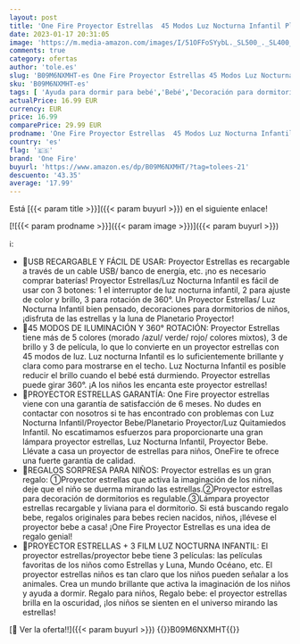 ```yaml
---
layout: post
title: 'One Fire Proyector Estrellas  45 Modos Luz Nocturna Infantil Planetario Proyector  3 Film 360° Rotación Proyector Bebe  USB Recargable Luz Quitamiedos Infantil  Regalo Bebe Decoracion Habitacion Bebe'
date: 2023-01-17 20:31:05
image: 'https://m.media-amazon.com/images/I/51OFFoSYybL._SL500_._SL400_.jpg'
comments: true
category: ofertas
author: 'tole.es'
slug: 'B09M6NXMHT-es One Fire Proyector Estrellas 45 Modos Luz Nocturna...'
sku: 'B09M6NXMHT-es'
tags: [ 'Ayuda para dormir para bebé','Bebé','Decoración para dormitorio de bebé','Dormitorio','Iluminación','Iluminación de interior','Iluminación infantil nocturna','Lámparas e iluminación infantil','bebe','one fire','🇪🇸', ]
actualPrice: 16.99 EUR
currency: EUR
price: 16.99
comparePrice: 29.99 EUR
prodname: 'One Fire Proyector Estrellas  45 Modos Luz Nocturna Infantil Planetario Proyector  3 Film 360° Rotación Proyector Bebe  USB Recargable Luz Quitamiedos Infantil  Regalo Bebe Decoracion Habitacion Bebe'
country: 'es'
flag: '🇪🇸'
brand: 'One Fire'
buyurl: 'https://www.amazon.es/dp/B09M6NXMHT/?tag=tolees-21'
descuento: '43.35'
average: '17.99'
---
```


Está [{{< param title >}}]({{< param buyurl >}}) en el siguiente enlace!

[![{{< param prodname >}}]({{< param image >}})]({{< param buyurl >}})

ℹ️:

- 🌟USB RECARGABLE Y FÁCIL DE USAR: Proyector Estrellas es recargable a través de un cable USB/ banco de energía, etc. ¡no es necesario comprar baterías! Proyector Estrellas/Luz Nocturna Infantil es fácil de usar con 3 botones: 1 el interruptor de luz nocturna infantil, 2 para ajuste de color y brillo, 3 para rotación de 360°. Un Proyector Estrellas/ Luz Nocturna Infantil bien pensado, decoraciones para dormitorios de niños, ¡disfruta de las estrellas y la luna de Planetario Proyector!
- 🌟45 MODOS DE ILUMINACIÓN Y 360° ROTACIÓN: Proyector Estrellas tiene más de 5 colores (morado /azul/ verde/ rojo/ colores mixtos), 3 de brillo y 3 de película, lo que lo convierte en un proyector estrellas con 45 modos de luz. Luz nocturna Infantil es lo suficientemente brillante y clara como para mostrarse en el techo. Luz Nocturna Infantil es posible reducir el brillo cuando el bebé está durmiendo. Proyector estrellas puede girar 360°. ¡A los niños les encanta este proyector estrellas!
- 🌟PROYECTOR ESTRELLAS GARANTÍA: One Fire proyector estrellas viene con una garantía de satisfacción de 6 meses. No dudes en contactar con nosotros si te has encontrado con problemas con Luz Nocturna Infantil/Proyector Bebe/Planetario Proyector/Luz Quitamiedos Infantil. No escatimamos esfuerzos para proporcionarte una gran lámpara proyector estrellas, Luz Nocturna Infantil, Proyector Bebe. Llévate a casa un proyector de estrellas para niños, OneFire te ofrece una fuerte garantía de calidad.
- 💝REGALOS SORPRESA PARA NIÑOS: Proyector estrellas es un gran regalo: ①Proyector estrellas que activa la imaginación de los niños, deje que el niño se duerma mirando las estrellas.②Proyector estrellas para decoración de dormitorios es regulable.③Lámpara proyector estrellas recargable y liviana para el dormitorio. Si está buscando regalo bebe, regalos originales para bebes recien nacidos, niños, ¡llévese el proyector bebe a casa! ¡One Fire Proyector Estrellas es una idea de regalo genial!
- 🌟PROYECTOR ESTRELLAS + 3 FILM LUZ NOCTURNA INFANTIL: El proyector estrellas/proyector bebe tiene 3 películas: las películas favoritas de los niños como Estrellas y Luna, Mundo Océano, etc. El proyector estrellas niños es tan claro que los niños pueden señalar a los animales. Crea un mundo brillante que activa la imaginación de los niños y ayuda a dormir. Regalo para niños, Regalo bebe: el proyector estrellas brilla en la oscuridad, ¡los niños se sienten en el universo mirando las estrellas!

[🛒 Ver la oferta!!]({{< param buyurl >}})
{{<world>}}B09M6NXMHT{{</world>}}
